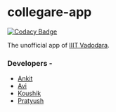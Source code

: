 # collegare-app

[![Codacy Badge](https://api.codacy.com/project/badge/grade/3ded7978e51f4e48bea4c5336b217dcb)](https://www.codacy.com/app/aviaryan/collegare-app)

The unofficial app of [IIIT Vadodara](iiitvadodara.ac.in).


### Developers -  
* [Ankit](https://github.com/bxute)
* [Avi](https://github.com/aviaryan)
* [Koushik](https://github.com/RajuKoushik)
* [Pratyush](https://github.com/singh-pratyush96/)
